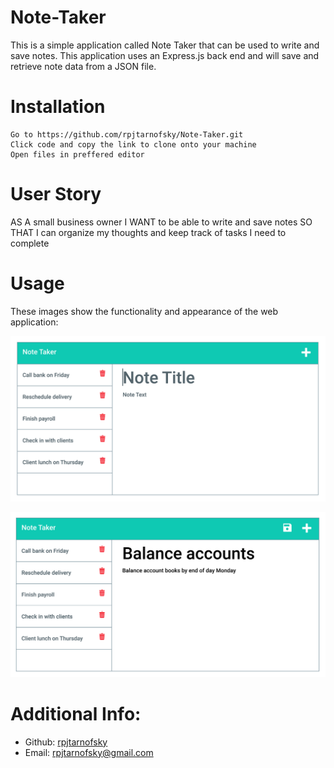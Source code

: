 # Note-Taker
This is a simple application called Note Taker that can be used to write and save notes. This application uses an Express.js back end and will save and retrieve note data from a JSON file.

# Installation
    Go to https://github.com/rpjtarnofsky/Note-Taker.git
    Click code and copy the link to clone onto your machine
    Open files in preffered editor

# User Story

AS A small business owner
I WANT to be able to write and save notes
SO THAT I can organize my thoughts and keep track of tasks I need to complete

# Usage

These images show the functionality and appearance of the web application:

![](Images/11-express-homework-demo-01.png)






![](Images/11-express-homework-demo-02.png)


# Additional Info:
  - Github: [rpjtarnofsky](https://github.com/rpjtarnofsky)
  - Email: rpjtarnofsky@gmail.com 